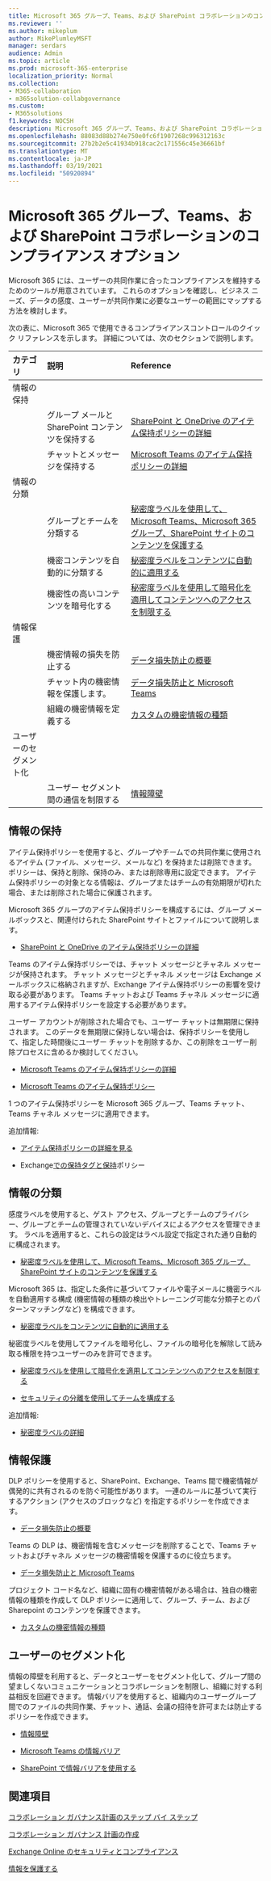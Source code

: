 ```yaml
---
title: Microsoft 365 グループ、Teams、および SharePoint コラボレーションのコンプライアンス オプション
ms.reviewer: ''
ms.author: mikeplum
author: MikePlumleyMSFT
manager: serdars
audience: Admin
ms.topic: article
ms.prod: microsoft-365-enterprise
localization_priority: Normal
ms.collection:
- M365-collaboration
- m365solution-collabgovernance
ms.custom:
- M365solutions
f1.keywords: NOCSH
description: Microsoft 365 グループ、Teams、および SharePoint コラボレーションのコンプライアンス オプションについて説明します。
ms.openlocfilehash: 88083d88b274e750e0fc6f1907268c996312163c
ms.sourcegitcommit: 27b2b2e5c41934b918cac2c171556c45e36661bf
ms.translationtype: MT
ms.contentlocale: ja-JP
ms.lasthandoff: 03/19/2021
ms.locfileid: "50920894"
---
```

# <a name="compliance-options-for-microsoft-365-groups-teams-and-sharepoint-collaboration"></a>Microsoft 365 グループ、Teams、および SharePoint コラボレーションのコンプライアンス オプション

Microsoft 365 には、ユーザーの共同作業に合ったコンプライアンスを維持するためのツールが用意されています。 これらのオプションを確認し、ビジネス ニーズ、データの感度、ユーザーが共同作業に必要なユーザーの範囲にマップする方法を検討します。

次の表に、Microsoft 365 で使用できるコンプライアンスコントロールのクイック リファレンスを示します。 詳細については、次のセクションで説明します。

|カテゴリ|説明|Reference|
|:-------|:----------|:--------|
|情報の保持|||
||グループ メールと SharePoint コンテンツを保持する|[SharePoint と OneDrive のアイテム保持ポリシーの詳細](../compliance/retention-policies-sharepoint.md)|
||チャットとメッセージを保持する|[Microsoft Teams のアイテム保持ポリシーの詳細](../compliance/retention-policies-teams.md)|
|情報の分類|||
||グループとチームを分類する|[秘密度ラベルを使用して、Microsoft Teams、Microsoft 365 グループ、SharePoint サイトのコンテンツを保護する](../compliance/sensitivity-labels-teams-groups-sites.md)|
||機密コンテンツを自動的に分類する|[秘密度ラベルをコンテンツに自動的に適用する](../compliance/apply-sensitivity-label-automatically.md)|
||機密性の高いコンテンツを暗号化する|[秘密度ラベルを使用して暗号化を適用してコンテンツへのアクセスを制限する](../compliance/encryption-sensitivity-labels.md)|
|情報保護|||
||機密情報の損失を防止する|[データ損失防止の概要](../compliance/data-loss-prevention-policies.md)|
||チャット内の機密情報を保護します。|[データ損失防止と Microsoft Teams](../compliance/dlp-microsoft-teams.md)|
||組織の機密情報を定義する|[カスタムの機密情報の種類](../compliance/sensitive-information-type-learn-about.md)|
|ユーザーのセグメント化|||
||ユーザー セグメント間の通信を制限する|[情報障壁](../compliance/information-barriers.md)|

## <a name="information-retention"></a>情報の保持

アイテム保持ポリシーを使用すると、グループやチームでの共同作業に使用されるアイテム (ファイル、メッセージ、メールなど) を保持または削除できます。 ポリシーは、保持と削除、保持のみ、または削除専用に設定できます。 アイテム保持ポリシーの対象となる情報は、グループまたはチームの有効期限が切れた場合、または削除された場合に保護されます。

Microsoft 365 グループのアイテム保持ポリシーを構成するには、グループ メールボックスと、関連付けられた SharePoint サイトとファイルについて説明します。

- [SharePoint と OneDrive のアイテム保持ポリシーの詳細](../compliance/retention-policies-sharepoint.md)

Teams のアイテム保持ポリシーでは、チャット メッセージとチャネル メッセージが保持されます。 チャット メッセージとチャネル メッセージは Exchange メールボックスに格納されますが、Exchange アイテム保持ポリシーの影響を受け取る必要があります。 Teams チャットおよび Teams チャネル メッセージに適用するアイテム保持ポリシーを設定する必要があります。 

ユーザー アカウントが削除された場合でも、ユーザー チャットは無期限に保持されます。 このデータを無期限に保持しない場合は、保持ポリシーを使用して、指定した時間後にユーザー チャットを削除するか、この削除をユーザー削除プロセスに含めるか検討してください。

- [Microsoft Teams のアイテム保持ポリシーの詳細](../compliance/retention-policies-teams.md)

- [Microsoft Teams のアイテム保持ポリシー](/microsoftteams/retention-policies)

1 つのアイテム保持ポリシーを Microsoft 365 グループ、Teams チャット、Teams チャネル メッセージに適用できます。 

追加情報:

- [アイテム保持ポリシーの詳細を見る](../compliance/retention.md)

- Exchange[での保持タグと保持](/exchange/security-and-compliance/messaging-records-management/retention-tags-and-policies)ポリシー

## <a name="information-classification"></a>情報の分類

感度ラベルを使用すると、ゲスト アクセス、グループとチームのプライバシー、グループとチームの管理されていないデバイスによるアクセスを管理できます。 ラベルを適用すると、これらの設定はラベル設定で指定された通り自動的に構成されます。

- [秘密度ラベルを使用して、Microsoft Teams、Microsoft 365 グループ、SharePoint サイトのコンテンツを保護する](../compliance/sensitivity-labels-teams-groups-sites.md)

Microsoft 365 は、指定した条件に基づいてファイルや電子メールに機密ラベルを自動適用する構成 (機密情報の種類の検出やトレーニング可能な分類子とのパターンマッチングなど) を構成できます。

- [秘密度ラベルをコンテンツに自動的に適用する](../compliance/apply-sensitivity-label-automatically.md)

秘密度ラベルを使用してファイルを暗号化し、ファイルの暗号化を解除して読み取る権限を持つユーザーのみを許可できます。

- [秘密度ラベルを使用して暗号化を適用してコンテンツへのアクセスを制限する](../compliance/encryption-sensitivity-labels.md)

- [セキュリティの分離を使用してチームを構成する](./secure-teams-security-isolation.md)

追加情報:

- [秘密度ラベルの詳細](../compliance/sensitivity-labels.md)


## <a name="information-protection"></a>情報保護

DLP ポリシーを使用すると、SharePoint、Exchange、Teams 間で機密情報が偶発的に共有されるのを防ぐ可能性があります。 一連のルールに基づいて実行するアクション (アクセスのブロックなど) を指定するポリシーを作成できます。

- [データ損失防止の概要](../compliance/data-loss-prevention-policies.md)

Teams の DLP は、機密情報を含むメッセージを削除することで、Teams チャットおよびチャネル メッセージの機密情報を保護するのに役立ちます。

- [データ損失防止と Microsoft Teams](../compliance/dlp-microsoft-teams.md)

プロジェクト コード名など、組織に固有の機密情報がある場合は、独自の機密情報の種類を作成して DLP ポリシーに適用して、グループ、チーム、および Sharepoint のコンテンツを保護できます。

- [カスタムの機密情報の種類](../compliance/sensitive-information-type-learn-about.md)

## <a name="user-segmentation"></a>ユーザーのセグメント化

情報の障壁を利用すると、データとユーザーをセグメント化して、グループ間の望ましくないコミュニケーションとコラボレーションを制限し、組織に対する利益相反を回避できます。 情報バリアを使用すると、組織内のユーザーグループ間でのファイルの共同作業、チャット、通話、会議の招待を許可または防止するポリシーを作成できます。

- [情報障壁](../compliance/information-barriers.md)

- [Microsoft Teams の情報バリア](/microsoftteams/information-barriers-in-teams)

- [SharePoint で情報バリアを使用する](/sharepoint/information-barriers)

## <a name="related-topics"></a>関連項目

[コラボレーション ガバナンス計画のステップ バイ ステップ](collaboration-governance-overview.md#collaboration-governance-planning-step-by-step)

[コラボレーション ガバナンス 計画の作成](collaboration-governance-first.md)

[Exchange Online のセキュリティとコンプライアンス](/exchange/security-and-compliance/security-and-compliance)

[情報を保護する](../compliance/information-protection.md)